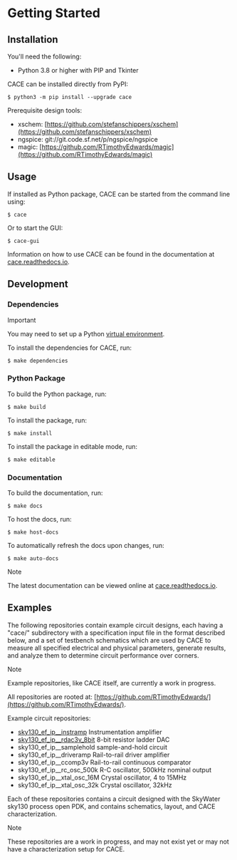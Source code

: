 # Getting Started

## Installation

You'll need the following:

- Python 3.8 or higher with PIP and Tkinter

CACE can be installed directly from PyPI:

	$ python3 -m pip install --upgrade cace
Prerequisite design tools:

- xschem:  [https://github.com/stefanschippers/xschem](https://github.com/stefanschippers/xschem)
- ngspice: git://git.code.sf.net/p/ngspice/ngspice
- magic:	 [https://github.com/RTimothyEdwards/magic](https://github.com/RTimothyEdwards/magic)

## Usage

If installed as Python package, CACE can be started from the command line using:

```
$ cace
```

Or to start the GUI:

```
$ cace-gui
```

Information on how to use CACE can be found in the documentation at [cace.readthedocs.io](https://cace.readthedocs.io/). 

## Development

### Dependencies

> [!IMPORTANT]
> You may need to set up a Python [virtual environment](https://docs.python.org/3/library/venv.html).

To install the dependencies for CACE, run:

	$ make dependencies

### Python Package

To build the Python package, run:

```
$ make build
```

To install the package, run:

```
$ make install
```

To install the package in editable mode, run:

```
$ make editable
```

### Documentation

To build the documentation, run:

```
$ make docs
```

To host the docs, run:

```
$ make host-docs
```

To automatically refresh the docs upon changes, run:

```
$ make auto-docs
```

> [!NOTE]
> The latest documentation can be viewed online at [cace.readthedocs.io](https://cace.readthedocs.io/). 

## Examples

The following repositories contain example circuit designs, each having a "cace/" subdirectory with a specification input file in the format described below, and a set of testbench schematics which are used by CACE to measure all specified electrical and physical parameters, generate results, and analyze them to determine circuit performance over corners.

> [!NOTE]
> Example repositories, like CACE itself, are currently a work in progress.

All repositories are rooted at: [https://github.com/RTimothyEdwards/](https://github.com/RTimothyEdwards/).

Example circuit repositories:

- [sky130_ef_ip__instramp](https://github.com/RTimothyEdwards/sky130_ef_ip__instramp)		Instrumentation amplifier
- [sky130_ef_ip__rdac3v_8bit](https://github.com/RTimothyEdwards/sky130_ef_ip__rdac3v_8bit)	8-bit resistor ladder DAC
- sky130_ef_ip__samplehold	sample-and-hold circuit
- sky130_ef_ip__driveramp		Rail-to-rail driver amplifier
- sky130_ef_ip__ccomp3v		Rail-to-rail continuous comparator
- sky130_ef_ip__rc_osc_500k	R-C oscillator, 500kHz nominal output
- sky130_ef_ip__xtal_osc_16M	Crystal oscillator, 4 to 15MHz
- sky130_ef_ip__xtal_osc_32k	Crystal oscillator, 32kHz

Each of these repositories contains a circuit designed with the SkyWater sky130 process open PDK, and contains schematics, layout, and CACE characterization.

> [!NOTE]
> These repositories are a work in progress, and may not exist yet or may not have a characterization setup for CACE.

